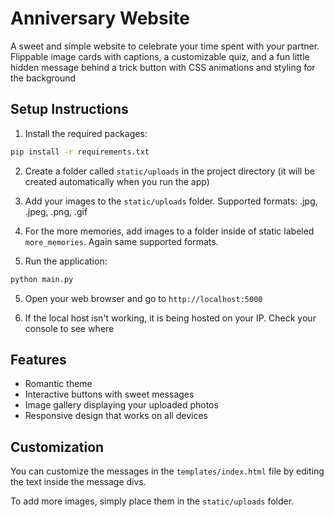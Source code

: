 # Anniversary Website

A sweet and simple website to celebrate your time spent with your partner. Flippable image cards with captions, a customizable quiz, and a fun little hidden message behind a trick button with CSS animations and styling for the background

## Setup Instructions

1. Install the required packages:
```bash
pip install -r requirements.txt
```

2. Create a folder called `static/uploads` in the project directory (it will be created automatically when you run the app)

3. Add your images to the `static/uploads` folder. Supported formats: .jpg, .jpeg, .png, .gif

4. For the more memories, add images to a folder inside of static labeled `more_memories`. Again same supported formats.

4. Run the application:
```bash
python main.py
```

5. Open your web browser and go to `http://localhost:5000`

6. If the local host isn't working, it is being hosted on your IP. Check your console to see where

## Features

- Romantic theme
- Interactive buttons with sweet messages
- Image gallery displaying your uploaded photos
- Responsive design that works on all devices

## Customization

You can customize the messages in the `templates/index.html` file by editing the text inside the message divs.

To add more images, simply place them in the `static/uploads` folder. 